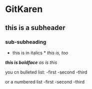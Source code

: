 # GitKaren

## this is a subheader

### sub-subheading

* this is in italics *
_this is, too_

***this is boldface***
_as is this_

you cn bulleted list:
-first
-second
-third

or a numbered list
-first
-second
-third



